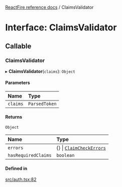 [ReactFire reference docs](../README.md) / ClaimsValidator

# Interface: ClaimsValidator

## Callable

### ClaimsValidator

▸ **ClaimsValidator**(`claims`): `Object`

#### Parameters

| Name | Type |
| :------ | :------ |
| `claims` | `ParsedToken` |

#### Returns

`Object`

| Name | Type |
| :------ | :------ |
| `errors` | {} \| [`ClaimCheckErrors`](ClaimCheckErrors.md) |
| `hasRequiredClaims` | `boolean` |

#### Defined in

[src/auth.tsx:82](https://github.com/imcvampire/reactfire/blob/main/src/auth.tsx#L82)
